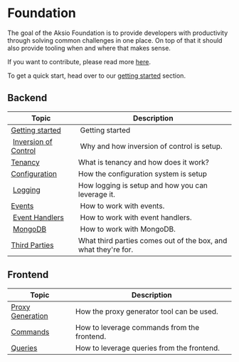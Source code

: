 # Foundation

The goal of the Aksio Foundation is to provide developers with productivity through solving common
challenges in one place. On top of that it should also provide tooling when and where that makes sense.

If you want to contribute, please read more [here](./contributing.md).

To get a quick start, head over to our [getting started](./getting-started.md) section.

## Backend

| Topic | Description |
| ------- | ----------- |
| [Getting started](./getting-started.md) | Getting started |
| [Inversion of Control](./ioc.md) | Why and how inversion of control is setup. |
| [Tenancy](./tenancy.md) | What is tenancy and how does it work? |
| [Configuration](./configuration.md) | How the configuration system is setup |
| [Logging](./logging.md) | How logging is setup and how you can leverage it. |
| [Events](./events.md) | How to work with events. |
| [Event Handlers](./event-handlers.md) | How to work with event handlers. |
| [MongoDB](./mongodb.md) | How to work with MongoDB. |
| [Third Parties](./third-parties.md) | What third parties comes out of the box, and what they're for. |

## Frontend

| Topic | Description |
| ----- | ----------- |
| [Proxy Generation](./frontend/proxy-generation.md) | How the proxy generator tool can be used. |
| [Commands](./frontend/commands.md) | How to leverage commands from the frontend. |
| [Queries](./frontend/queryies.md) | How to leverage queries from the frontend. |
